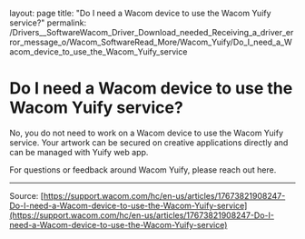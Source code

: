 layout: page
title: "Do I need a Wacom device to use the Wacom Yuify service?"
permalink: /Drivers__SoftwareWacom_Driver_Download_needed_Receiving_a_driver_error_message_o/Wacom_SoftwareRead_More/Wacom_Yuify/Do_I_need_a_Wacom_device_to_use_the_Wacom_Yuify_service

# Do I need a Wacom device to use the Wacom Yuify service?

No, you do not need to work on a Wacom device to use the Wacom Yuify service. Your artwork can be secured on creative applications directly and can be managed with Yuify web app. 


For questions or feedback around Wacom Yuify, please reach out here.

---
Source: [https://support.wacom.com/hc/en-us/articles/17673821908247-Do-I-need-a-Wacom-device-to-use-the-Wacom-Yuify-service](https://support.wacom.com/hc/en-us/articles/17673821908247-Do-I-need-a-Wacom-device-to-use-the-Wacom-Yuify-service)
